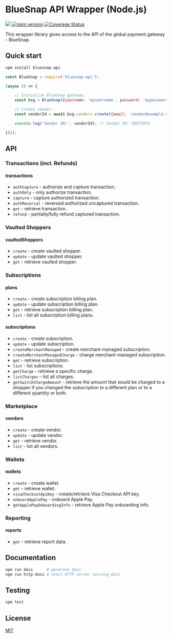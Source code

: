 # BlueSnap API Wrapper (Node.js)

![](https://github.com/romfrolov/bluesnap-api-node/workflows/build/badge.svg) [![npm version](https://badge.fury.io/js/bluesnap-api.svg)](https://badge.fury.io/js/bluesnap-api) [![Coverage Status](https://coveralls.io/repos/github/romfrolov/bluesnap-api-node/badge.svg?branch=master)](https://coveralls.io/github/romfrolov/bluesnap-api-node?branch=master)

This wrapper library gives access to the API of the global payment gateway - BlueSnap.

## Quick start

```bash
npm install bluesnap-api
```

```js
const BlueSnap = require('bluesnap-api');

(async () => {

    // Initialize BlueSnap gateway.
    const bsg = BlueSnap({username: 'myusername', password: 'mypassword'});

    // Create vendor.
    const vendorId = await bsg.vendors.create({email: 'vendor@example.com', country: 'RU'});

    console.log('Vendor ID:', vendorId); // Vendor ID: 19575974

})();
```

## API

### Transactions (incl. Refunds)

#### transactions

- `authCapture` - authorize and capture transaction.
- `authOnly` - only authorize transaction.
- `capture` - capture authorized transaction.
- `authReversal` - reversed authorized uncaptured transaction.
- `get` - retrieve transaction.
- `refund` - partially/fully refund captured transaction.

### Vaulted Shoppers

#### vaultedShoppers

- `create` - create vaulted shopper.
- `update` - update vaulted shopper.
- `get` - retrieve vaulted shopper.

### Subscriptions

#### plans

- `create` - create subscription billing plan.
- `update` - update subscription billing plan.
- `get` - retrieve subscription billing plan.
- `list` - list all subscription billing plans.

#### subscriptions

- `create` - create subscription.
- `update` - update subscription.
- `createMerchantManaged` - create merchant-managed subscription.
- `createMerchantManagedCharge` - charge merchant-managed subscription.
- `get` - retrieve subscription.
- `list` - list subscriptions.
- `getCharge` - retrieve a specific charge.
- `listCharges` - list all charges.
- `getSwitchChargeAmount` - retrieve the amount that would be charged to a shopper if you changed the subscription to a different plan or to a different quantity or both.

### Marketplace

#### vendors

- `create` - create vendor.
- `update` - update vendor.
- `get` - retrieve vendor.
- `list` - list all vendors.

### Wallets

#### wallets

- `create` - create wallet.
- `get` - retrieve wallet.
- `visaCheckoutApiKey` - create/retrieve Visa Checkout API key.
- `onboardApplePay` - onboard Apple Pay.
- `getApplePayOnboardingInfo` - retrieve Apple Pay onboarding info.

### Reporting

#### reports

- `get` - retrieve report data.

## Documentation

```bash
npm run docs      # generate docs
npm run http-docs # start HTTP server serving docs
```

## Testing

```bash
npm test
```

## License

[MIT](./LICENSE)
